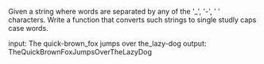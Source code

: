 Given a string where words are separated by any of the '_', '-', ' ' characters. Write a function that converts such strings to single studly caps case words.

input: The quick-brown_fox jumps over the_lazy-dog
output: TheQuickBrownFoxJumpsOverTheLazyDog
